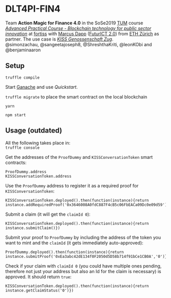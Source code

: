 # DLT4PI-FIN4
Team **Action Magic for Finance 4.0** in the SoSe2019 [TUM](https://www.tum.de/) course [*Advanced Practical Course - Blockchain technology for public sector innovation*](https://campus.tum.de/tumonline/wbLv.wbShowLVDetail?pStpSpNr=950404716&pSpracheNr=2) at [fortiss](https://www.fortiss.org/) with [Marcus Dapp](http://digisus.com/) ([FuturICT 2.0](https://futurict2.eu/)) from [ETH Zürich](https://www.ethz.ch/) as partner. The use case is [*KISS Genossenschaft Zug*](https://kiss-zug.ch/).  
@simonzachau, @sangeetajoseph8, @ShreshthaKriti, @leonKObi and @benjaminaaron

## Setup

`truffle compile`

Start [Ganache](https://truffleframework.com/ganache) and use *Quickstart*.

`truffle migrate` to place the smart contract on the local blockchain

[//]: <> (
Via the gear-icon in Ganache, *Add Project* and select the `truffle-config.js` to add this project and therewith be able to see the values in the smart contract. Click *Save and Restart* top right. This might throw an error on Ganache - if that happens it doesn't seem possible to see the smart contract via Ganache unfortunately. TODO: fix this?
)

`yarn`

`npm start`

## Usage (outdated)

[//]: <> (#### Command Line)

All the following takes place in:  
`truffle console`

Get the addresses of the `ProofDummy` and `KISSConversationToken` smart contracts:

```solidity
ProofDummy.address
KISSConversationToken.address
```

Use the `ProofDummy` address to register it as a required proof for `KISSConversationToken`:

```solidity
KISSConversationToken.deployed().then(function(instance){return instance.addRequiredProof('0x3646008A0fdC887F4cB5c06FbEACa09Dc0e09d59')})
```

Submit a claim (it will get the `claimId 0`):

```solidity
KISSConversationToken.deployed().then(function(instance){return instance.submitClaim()})
```

Submit your proof to `ProofDummy` by including the address of the token you want to mint and the `claimId` (it gets immediately auto-approved):

```solidity
ProofDummy.deployed().then(function(instance){return instance.submitProof('0xEa3abc42dE134f0F2050d5D58b714f91bCe1CB0A','0')})
```

Check if your claim with `claimId 0` (you could have multiple ones pending, therefore not just your address but also an Id for the claim is necessary) is approved. It should return `true`:

```solidity
KISSConversationToken.deployed().then(function(instance){return instance.getClaimStatus('0')})
```
